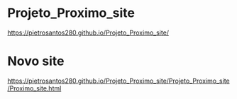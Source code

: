 # Projeto_Proximo_site

https://pietrosantos280.github.io/Projeto_Proximo_site/

# Novo site

https://pietrosantos280.github.io/Projeto_Proximo_site/Projeto_Proximo_site/Proximo_site.html



